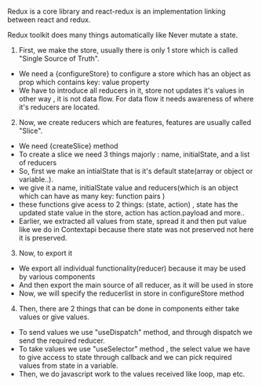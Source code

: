 Redux is a core library and react-redux is an implementation linking between react and redux.

Redux toolkit does many things automatically like
Never mutate a state.

1. First, we make the store, usually there is only 1 store which is called "Single Source of Truth".
- We need a {configureStore} to configure a store which has an object as prop which contains key: value property
- We have to introduce all reducers in it, store not updates it's values in other way , it is not data flow. For data flow it needs awareness of where it's reducers are located.

2. Now, we create reducers which are features,
features are usually called "Slice".
- We need {createSlice} method
- To create a slice we need 3 things majorly : name, initialState, and a list of reducers
- So, first we make an intialState that is it's default state(array or object or variable..).
- we give it a name, initialState value and reducers(which is an object which can have as many key: function pairs )
- these functions give acess to 2 things: (state, action) , state has the updated state value in the store, action has action.payload and more..
- Earlier, we extracted all values from state, spread it and then put value like we do in Contextapi because there state was not preserved not here it is preserved.

3. Now, to export it
- We export all individual functionality(reducer) because it may be used by various components
- And then export the main source of all reducer, as it will be used in store
- Now, we will specify the reducerlist in store in configureStore method

4. Then, there are 2 things that can be done in components either take values or give values.
- To send values  we use "useDispatch" method, and through dispatch we send the required reducer.
- To take values we use "useSelector" method , the select value we have to give access to state through callback and we can pick required values from state in a variable.
- Then, we do javascript work to the values received like loop, map etc.
